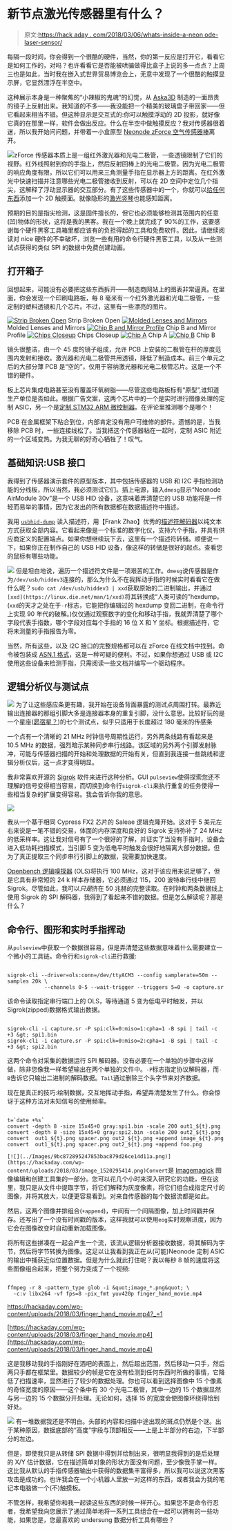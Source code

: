 # 新节点激光传感器里有什么？

> 原文:[https://hack aday . com/2018/03/06/whats-inside-a-neon ode-laser-sensor/](https://hackaday.com/2018/03/06/whats-inside-a-neonode-laser-sensor/)

每隔一段时间，你会得到一个很酷的硬件，当然，你的第一反应是打开它，看看它是如何工作的，对吗？也许看看它是否能被哄骗做得比盒子上说的多一点点？上周三也是如此，当时我在嵌入式世界贸易博览会上，无意中发现了一个很酷的触摸显示屏，它显然漂浮在半空中。

这种展示本身是一种聚焦的“小辣椒的鬼魂”的幻觉，从 [Aska3D](https://aska3d.com/en/) 制造的一面昂贵的镜子上反射出来。我知道的不多——我没能把一个精美的玻璃盘子带回家——但它看起来相当不错。但这种显示是交互式的:你可以触摸浮动的 2D 投影，就好像它真的在那里一样，软件会做出反应。什么在半空中做触摸反应？我对传感器很着迷，所以我开始问问题，并带着一小盒原型 [Neonode zForce 空气传感器棒](http://www.neonode.com/products/)离开。

[![](../Images/60644069c31fea2e6eea1875e161b459.png)](https://hackaday.com/wp-content/uploads/2018/03/technology_v2.png)zForce 传感器本质上是一组红外激光器和光电二极管，一些透镜限制了它们的视野。红外线照射到你的手指上，然后反射回棒上的光电二极管。因为光电二极管的响应角度有限，所以它们可以用来三角测量手指在显示器上方的距离。在红外激光中快速扫描并注意哪些光电二极管接收到反射，可以在 2D 空间中定位几个指尖，这解释了浮动显示器的交互部分。有了这些传感器中的一个，你就可以[给任何东西](https://air.bar/)添加一个 2D 触摸面。就像隐形的[激光竖琴](https://en.wikipedia.org/wiki/Laser_harp)也能感知距离。

预期的目的是指尖检测，这是固件擅长的，但它也必须能够检测其范围内的任意(凹)物体的形状，这将是我的黑客。我在一个晚上就完成了 90%的工作，这要感谢每个硬件黑客工具箱里都应该有的负担得起的工具和免费软件。因此，请继续阅读对 nice 硬件的不幸破坏，浏览一些有用的命令行硬件黑客工具，以及从一些测试点获得的类似 SPI 的数据中免费创建动画。

## 打开箱子

回想起来，可能没有必要把这些东西拆开——制造商网站上的图表非常逼真。在里面，你会发现一个印刷电路板，每 8 毫米有一个红外激光器和光电二极管，一些定制的塑料透镜和几个芯片。不过，这里有一些漂亮的图片。

 [![Strip Broken Open](../Images/ceafb97dde773dba0290feffc8300e1a.png "DSCF0645")](https://hackaday.com/dscf0645/) Strip Broken Open [![Molded Lenses and Mirrors](../Images/89f0b8bbeae809f5b25d70a111da867e.png "DSCF0649")](https://hackaday.com/dscf0649/) Molded Lenses and Mirrors [![Chip B and Mirror Profile](../Images/008c6597d117a77f3602e6ebb15754e9.png "DSCF0639")](https://hackaday.com/dscf0639/) Chip B and Mirror Profile [![Chips Closeup](../Images/3c3026f5f2ed45e60af41d463653fa32.png "DSCF0646")](https://hackaday.com/dscf0646/) Chips Closeup [![Chip A](../Images/3c7a6995711ca2e9fec73a2979b2871a.png "DSCF0637")](https://hackaday.com/dscf0637/) Chip A [![Chip B](../Images/a64990d2773a3ab662dae9daa51e7ec3.png "DSCF0638")](https://hackaday.com/dscf0638/) Chip B

镜头很整洁，由一个 45 度的镜子组成，允许 PCB 上安装的二极管在杆的厚度范围内发射和接收。激光器和光电二极管共用透镜，降低了制造成本。前三个单元之后的大部分薄 PCB 是“空的”，仅用于容纳激光器和光电二极管芯片。这是一个不错的硬件。

板上芯片集成电路甚至没有覆盖环氧树脂——尽管这些电路板标有“原型”,谁知道生产单位是否如此。根据广告文案，这两个芯片中的一个是实时进行图像处理的定制 ASIC，另一个是[定制 STM32 ARM 微控制器](http://www.st.com/content/st_com/en/about/media-center/press-item.html/t3995.html)。在评论里推测哪个是哪个！

PCB 在金属框架下粘合到位，内部肯定没有用户可维修的部件。遗憾的是，当我移除 PCB 时，一些连接线松了。当我把这个传感器粘在一起时，定制 ASIC 附近的一个区域变热。为我无聊的好奇心牺牲了！叹气。

## 基础知识:USB 接口

我得到了传感器演示套件的原型版本，其中包括传感器的 USB 和 I2C 手指检测功能的分线板，所以当然，我必须测试它们。插上电源，输入`dmesg`显示“Neonode AirModule 30v”是一个 USB HID 设备，这意味着弄清楚它的 USB 功能将是一件轻而易举的事情，因为它发出的所有数据都在数据描述符中描述。

我用 [`usbhid-dump`](https://github.com/DIGImend/usbhid-dump) 读入描述符，用【Frank Zhao】优秀的[描述符解码器](http://eleccelerator.com/usbdescreqparser/)以纯文本方式获取全部内容。它看起来像是一个标准的数字化仪，支持六个手指，并具有供应商定义的配置端点。如果你想继续玩下去，这里有一个描述符转储。顺便说一下，如果你正在制作自己的 USB HID 设备，像这样的转储是很好的起点。查看您的鼠标有哪些功能。

[![](../Images/cbfeb7463023b7b3332d4042cf8bc447.png)](https://hackaday.com/wp-content/uploads/2018/03/2018-03-06-005236_1366x1792_scrot.png) 但是坦白地说，遍历一个描述符文件是一项艰苦的工作。`dmesg`说传感器是作为`/dev/usb/hiddev3`连接的，那么为什么不在我挥动手指的时候实时看看它在做什么呢？`sudo cat /dev/usb/hiddev3 | xxd`获取原始的二进制输出，并通过`[xxd](https://linux.die.net/man/1/xxd)`将其转换成“人类可读的”hexdump。(`xxd`的天才之处在于`-r`标志，它能把你编辑过的 hexdump 变回二进制，在命令行上实现 90 年代的破解。)仅仅通过观察数字的变化和移动手指，我就弄清楚了哪个字段代表手指数，哪个字段对应每个手指的 16 位 X 和 Y 坐标。根据描述符，它将未测量的手指报告为零。

当然，所有这些，以及 I2C 接口的完整规格都可以在 zForce 在线文档中找到。命令被包装成 [ASN.1 格式](https://support.neonode.com/docs/display/AIRTSUsersGuide/ASN.1+PDU+Description)，这是一种可疑的便利。不过，如果你想通过 USB 或 I2C 使用这些设备来检测手指，只需阅读一些文档并编写一个驱动程序。

## 逻辑分析仪与测试点

[![](../Images/09cd01e061601acc8095b159d7540b38.png)](https://hackaday.com/wp-content/uploads/2018/03/dscf0651.jpg) 为了让这些感应条更有趣，我开始在设备背面暴露的测试点周围打转。最靠近输出连接器的那组引脚大多是连接器本身的重复引脚，没什么意思。比较好玩的是一个星座([昴宿星？](https://en.wikipedia.org/wiki/Pleiades))的七个测试点，似乎只适用于长度超过 180 毫米的传感条

一个点有一个清晰的 21 MHz 时钟信号周期性运行，另外两条线路有看起来是 10.5 MHz 的数据，强烈暗示某种同步串行线路。该区域的另外两个引脚发射脉冲，可能与传感器扫描的开始和处理数据的开始有关，但直到我连接一些跳线和逻辑分析仪后，这一点才变得明显。

我非常喜欢开源的 [Sigrok](https://sigrok.org/) 软件来进行这种分析。GUI `pulseview`使得探索您还不理解的信号变得相当容易，而切换到命令行`sigrok-cli`来执行重复的任务使得一些相当复杂的扩展变得容易。我会告诉你我的意思。

![](../Images/3738c5bddd631dac6cba5faf03e1dbe3.png)

我从一个基于相同 Cypress FX2 芯片的 Saleae 逻辑克隆开始。这对于 5 美元左右来说是一笔不错的交易，体面的内存深度和良好的 Sigrok 支持弥补了 24 MHz 的低采样率。这让我对信号有了一个很好的了解，并证实了当没有手指时，设备会进入低功耗扫描模式，当引脚 5 变为低电平时触发会很好地隔离大部分数据。但为了真正提取三个同步串行引脚上的数据，我需要加快速度。

[Openbench 逻辑嗅探器](https://sigrok.org/wiki/Openbench_Logic_Sniffer) (OLS)将执行 100 MHz，这对于该应用来说足够了，但是它具有非常短的 24 k 样本存储器，它必须通过 115，200 波特串行线中继回 Sigrok。尽管如此，我可以*只是*挤在 50 兆赫的完整读取。在时钟和两条数据线上使用 Sigrok 的 SPI 解码器，我得到了看起来不错的数据。但是怎么解读呢？那是什么？

## 命令行、图形和实时手指挥动

从`pulseview`中获取一个数据很容易，但是弄清楚这些数据意味着什么需要建立一个微小的工具链。命令行和`sigrok-cli`进行救援:

```

sigrok-cli --driver=ols:conn=/dev/ttyACM3 --config samplerate=50m --samples 20k \
            --channels 0-5 --wait-trigger --triggers 5=0 -o capture.sr  

```

该命令读取指定串行端口上的 OLS，等待通道 5 变为低电平时触发，并以 Sigrok(zipped)数据格式输出数据。

```

sigrok-cli -i capture.sr -P spi:clk=0:miso=1:cpha=1 -B spi | tail -c +3 &gt; spi1.bin
sigrok-cli -i capture.sr -P spi:clk=0:miso=2:cpha=1 -B spi | tail -c +3 &gt; spi2.bin

```

这两个命令对采集的数据运行 SPI 解码器。没有必要在一个单独的步骤中这样做，除非您像我一样希望输出在两个单独的文件中。`-P`标志指定协议解码器，而`-B`告诉它只输出二进制的解码数据。`Tail`通过删除三个头字节来对齐数据。

现在是真正的技巧:绘制数据，交互地挥动手指，希望弄清楚发生了什么。你会惊讶于这种方法对未知信号的使用频率。

```

t=`date +%s`
convert -depth 8 -size 15x45+0 gray:spi1.bin -scale 200 out1_${t}.png
convert -depth 8 -size 15x45+0 gray:spi2.bin -scale 200 out2_${t}.png
convert  out1_${t}.png spacer.png out2_${t}.png +append image_${t}.png
convert  out1_${t}.png spacer.png out2_${t}.png +append foo.png

```

`[![](../Images/9bc872895247853bac879d26ce14d11a.png)](https://hackaday.com/wp-content/uploads/2018/03/image_1520295414.png)Convert`是 [Imagemagick](http://imagemagick.org/script/index.php) 图像编辑和创建工具集的一部分。您可以花几个小时来深入研究它的功能，但在这里，我只是从文件中提取字节，将它们解释为灰度像素，将它们组合成指定尺寸的图像，并将其放大，以便更容易看到。对来自传感器的每个数据流都是如此。

然后，这两个图像并排组合(`+append`)，中间有一个间隔图像，加上时间戳并保存。还写出了一个没有时间戳的版本，这样我就可以使用`eog`实时观察进度，因为它会在图像改变时自动重新加载图像。

将所有这些拼凑在一起会产生一个流，该流从逻辑分析器接收数据，将其解码为字节，然后将字节转换为图像。这足以让我看到我正在从(可能)Neonode 定制 ASIC 的输出中捕获近似位置数据。但是为什么就此打住呢？我以每秒 8 帧的速度将这些图像组合起来，把整个努力变成了一个视频:

```

ffmpeg -r 8 -pattern_type glob -i &quot;image_*.png&quot; \ 
  -c:v libx264 -vf fps=8 -pix_fmt yuv420p finger_hand_movie.mp4

```

 <https://hackaday.com/wp-content/uploads/2018/03/finger_hand_movie.mp4?_=1>

[https://hackaday.com/wp-content/uploads/2018/03/finger_hand_movie.mp4](https://hackaday.com/wp-content/uploads/2018/03/finger_hand_movie.mp4)

这是我移动我的手指刚好在酒吧的表面上，然后超出范围，然后移动一只手，然后两只手都在框架里。数据较少的帧是它在没有检测到任何东西时所做的事情，它降低了扫描速率，显然进行了较少的数据处理。你也可以看到选择图像中 15 个像素的奇怪宽度的原因——这个条中有 30 个光电二极管，其中一边的 15 个数据显然与另一边的 15 个数据分开处理。无论如何，选择 15 的宽度会使图像环绕得恰到好处。

[![](../Images/08af4f941ba7ad76491dc1fe514940ca.png)](https://hackaday.com/wp-content/uploads/2018/03/dscf0654.jpg) 有一堆数据我还是不明白。头部的内容和扫描中途出现的斑点仍然是个谜。出于某种原因，数据底部的“高度”字段与顶部相反——上是上半部分的右边，下半部分的左边。

但是，即使我只是从转储 SPI 数据中得到并绘制出来，很明显我得到的是后处理的 X/Y 估计数据，它在描述简单对象的形状方面没有问题，至少像我手掌一样。这比我从默认的手指传感器输出中获得的数据集丰富得多，所以我可以说这次黑客攻击是成功的。也许我会在一个小机器人里放一对这样的东西，或者我会为我的笔记本电脑做一个(不)触摸板。

不管怎样，我希望你和我一起读这些东西的时候一样开心。如果您不是命令行忍者，我希望我向您展示了通过简单地将一系列工具组合在一起可以拥有的一些功能，如果您是，您最喜欢的 undersung 数据分析工具有哪些？